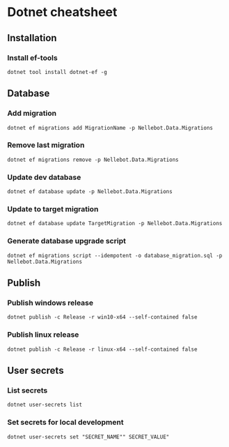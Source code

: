 # Dotnet cheatsheet

## Installation

### Install ef-tools
`dotnet tool install dotnet-ef -g`

## Database

### Add migration
`dotnet ef migrations add MigrationName -p Nellebot.Data.Migrations`

### Remove last migration
`dotnet ef migrations remove -p Nellebot.Data.Migrations`

### Update dev database
`dotnet ef database update -p Nellebot.Data.Migrations`

### Update to target migration
`dotnet ef database update TargetMigration -p Nellebot.Data.Migrations`

### Generate database upgrade script
`dotnet ef migrations script --idempotent -o database_migration.sql -p Nellebot.Data.Migrations`

## Publish

### Publish windows release
`dotnet publish -c Release -r win10-x64 --self-contained false`

### Publish linux release
`dotnet publish -c Release -r linux-x64 --self-contained false`

## User secrets

### List secrets
`dotnet user-secrets list`

### Set secrets for local development
`dotnet user-secrets set "SECRET_NAME"" SECRET_VALUE"​`